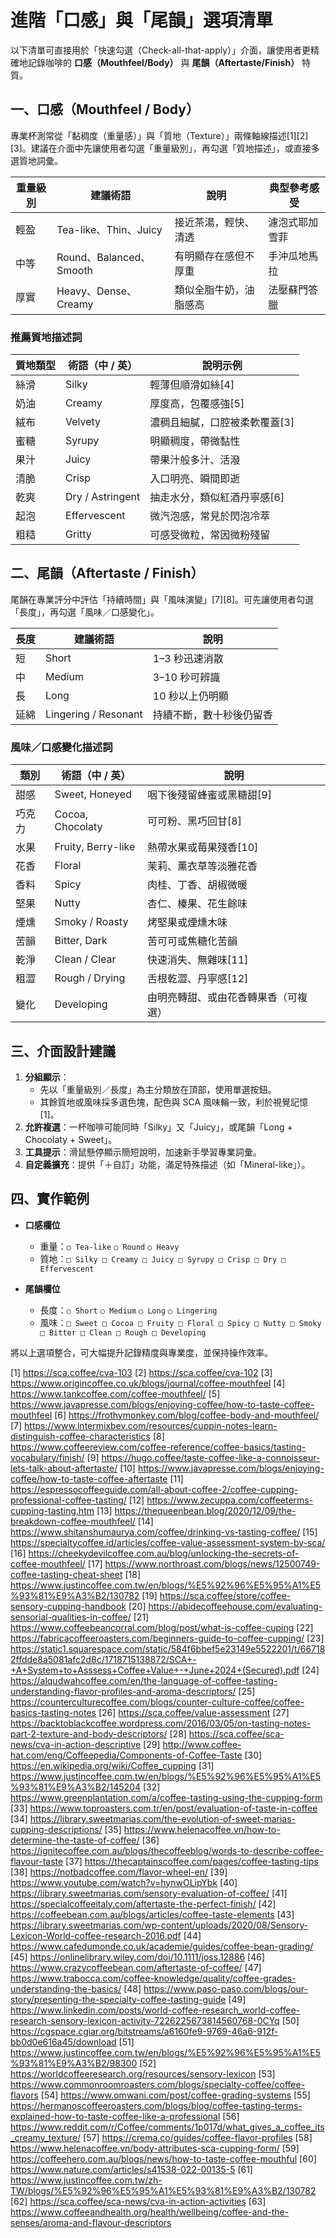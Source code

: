 # 進階「口感」與「尾韻」選項清單  
以下清單可直接用於「快速勾選（Check-all-that-apply）」介面，讓使用者更精確地記錄咖啡的 **口感（Mouthfeel/Body）** 與 **尾韻（Aftertaste/Finish）** 特質。  

## 一、口感（Mouthfeel / Body）  
專業杯測常從「黏稠度（重量感）」與「質地（Texture）」兩條軸線描述[1][2][3]。建議在介面中先讓使用者勾選「重量級別」，再勾選「質地描述」，或直接多選質地詞彙。  

| 重量級別 | 建議術語 | 說明 | 典型參考感受 |
| -------- | -------- | ---- | ------------ |
| 輕盈 | Tea-like、Thin、Juicy | 接近茶湯，輕快、清透 | 濾泡式耶加雪菲 |
| 中等 | Round、Balanced、Smooth | 有明顯存在感但不厚重 | 手沖瓜地馬拉 |
| 厚實 | Heavy、Dense、Creamy | 類似全脂牛奶，油脂感高 | 法壓蘇門答臘 |

### 推薦質地描述詞  
| 質地類型 | 術語（中 / 英） | 說明示例 |
| -------- | -------------- | -------- |
| 絲滑 | Silky | 輕薄但順滑如絲[4] |
| 奶油 | Creamy | 厚度高，包覆感強[5] |
| 絨布 | Velvety | 濃稠且細膩，口腔被柔軟覆蓋[3] |
| 蜜糖 | Syrupy | 明顯稠度，帶微黏性 |
| 果汁 | Juicy | 帶果汁般多汁、活潑 |
| 清脆 | Crisp | 入口明亮、瞬間即逝 |
| 乾爽 | Dry / Astringent | 抽走水分，類似紅酒丹寧感[6] |
| 起泡 | Effervescent | 微汽泡感，常見於閃泡冷萃 |
| 粗糙 | Gritty | 可感受微粒，常因微粉殘留 |

## 二、尾韻（Aftertaste / Finish）  
尾韻在專業評分中評估「持續時間」與「風味演變」[7][8]。可先讓使用者勾選「長度」，再勾選「風味／口感變化」。  

| 長度 | 建議術語 | 說明 |
| ---- | -------- | ---- |
| 短 | Short | 1–3 秒迅速消散 |
| 中 | Medium | 3–10 秒可辨識 |
| 長 | Long | 10 秒以上仍明顯 |
| 延綿 | Lingering / Resonant | 持續不斷，數十秒後仍留香 |

### 風味／口感變化描述詞  
| 類別 | 術語（中 / 英） | 說明 |
| ---- | -------------- | ---- |
| 甜感 | Sweet, Honeyed | 咽下後殘留蜂蜜或黑糖甜[9] |
| 巧克力 | Cocoa, Chocolaty | 可可粉、黑巧回甘[8] |
| 水果 | Fruity, Berry-like | 熱帶水果或莓果殘香[10] |
| 花香 | Floral | 茉莉、薰衣草等淡雅花香 |
| 香料 | Spicy | 肉桂、丁香、胡椒微暖 |
| 堅果 | Nutty | 杏仁、榛果、花生餘味 |
| 煙燻 | Smoky / Roasty | 烤堅果或煙燻木味 |
| 苦韻 | Bitter, Dark | 苦可可或焦糖化苦韻 |
| 乾淨 | Clean / Clear | 快速消失、無雜味[11] |
| 粗澀 | Rough / Drying | 舌根乾澀、丹寧感[12] |
| 變化 | Developing | 由明亮轉甜、或由花香轉果香（可複選） |

## 三、介面設計建議  
1. **分組顯示**：  
   - 先以「重量級別／長度」為主分類放在頂部，使用單選按鈕。  
   - 其餘質地或風味採多選色塊，配色與 SCA 風味輪一致，利於視覺記憶[1]。  
2. **允許複選**：一杯咖啡可能同時「Silky」又「Juicy」，或尾韻「Long + Chocolaty + Sweet」。  
3. **工具提示**：滑鼠懸停顯示簡短說明，加速新手學習專業詞彙。  
4. **自定義擴充**：提供「＋自訂」功能，滿足特殊描述（如「Mineral-like」）。  

## 四、實作範例  
- **口感欄位**  
  - 重量：`○ Tea-like` `○ Round` `○ Heavy`  
  - 質地：`□ Silky □ Creamy □ Juicy □ Syrupy □ Crisp □ Dry □ Effervescent`  

- **尾韻欄位**  
  - 長度：`○ Short` `○ Medium` `○ Long` `○ Lingering`  
  - 風味：`□ Sweet □ Cocoa □ Fruity □ Floral □ Spicy □ Nutty □ Smoky □ Bitter □ Clean □ Rough □ Developing`  

將以上選項整合，可大幅提升記錄精度與專業度，並保持操作效率。

[1] https://sca.coffee/cva-103
[2] https://sca.coffee/cva-102
[3] https://www.origincoffee.co.uk/blogs/journal/coffee-mouthfeel
[4] https://www.tankcoffee.com/coffee-mouthfeel/
[5] https://www.javapresse.com/blogs/enjoying-coffee/how-to-taste-coffee-mouthfeel
[6] https://frothymonkey.com/blog/coffee-body-and-mouthfeel/
[7] https://www.intermixbev.com/resources/cuppin-notes-learn-distinguish-coffee-characteristics
[8] https://www.coffeereview.com/coffee-reference/coffee-basics/tasting-vocabulary/finish/
[9] https://hugo.coffee/taste-coffee-like-a-connoisseur-lets-talk-about-aftertaste/
[10] https://www.javapresse.com/blogs/enjoying-coffee/how-to-taste-coffee-aftertaste
[11] https://espressocoffeeguide.com/all-about-coffee-2/coffee-cupping-professional-coffee-tasting/
[12] https://www.zecuppa.com/coffeeterms-cupping-tasting.htm
[13] https://thequeenbean.blog/2020/12/09/the-breakdown-coffee-mouthfeel/
[14] https://www.shitanshumaurya.com/coffee/drinking-vs-tasting-coffee/
[15] https://specialtycoffee.id/articles/coffee-value-assessment-system-by-sca/
[16] https://cheekydevilcoffee.com.au/blog/unlocking-the-secrets-of-coffee-mouthfeel/
[17] https://www.northroast.com/blogs/news/12500749-coffee-tasting-cheat-sheet
[18] https://www.justincoffee.com.tw/en/blogs/%E5%92%96%E5%95%A1%E5%93%81%E9%A3%B2/130782
[19] https://sca.coffee/store/coffee-sensory-cupping-handbook
[20] https://abidecoffeehouse.com/evaluating-sensorial-qualities-in-coffee/
[21] https://www.coffeebeancorral.com/blog/post/what-is-coffee-cuping
[22] https://fabricacoffeeroasters.com/beginners-guide-to-coffee-cupping/
[23] https://static1.squarespace.com/static/584f6bbef5e23149e5522201/t/667182ffdde8a5081afc2d8c/1718715138872/SCA+-+A+System+to+Asssess+Coffee+Value+-+June+2024+(Secured).pdf
[24] https://alqudwahcoffee.com/en/the-language-of-coffee-tasting-understanding-flavor-profiles-and-aroma-descriptors/
[25] https://counterculturecoffee.com/blogs/counter-culture-coffee/coffee-basics-tasting-notes
[26] https://sca.coffee/value-assessment
[27] https://backtoblackcoffee.wordpress.com/2016/03/05/on-tasting-notes-part-2-texture-and-body-descriptors/
[28] https://sca.coffee/sca-news/cva-in-action-descriptive
[29] http://www.coffee-hat.com/eng/Coffeepedia/Components-of-Coffee-Taste
[30] https://en.wikipedia.org/wiki/Coffee_cupping
[31] https://www.justincoffee.com.tw/en/blogs/%E5%92%96%E5%95%A1%E5%93%81%E9%A3%B2/145204
[32] https://www.greenplantation.com/a/coffee-tasting-using-the-cupping-form
[33] https://www.toproasters.com.tr/en/post/evaluation-of-taste-in-coffee
[34] https://library.sweetmarias.com/the-evolution-of-sweet-marias-cupping-descriptions/
[35] https://www.helenacoffee.vn/how-to-determine-the-taste-of-coffee/
[36] https://ignitecoffee.com.au/blogs/thecoffeeblog/words-to-describe-coffee-flavour-taste
[37] https://thecaptainscoffee.com/pages/coffee-tasting-tips
[38] https://notbadcoffee.com/flavor-wheel-en/
[39] https://www.youtube.com/watch?v=hynwOLipYbk
[40] https://library.sweetmarias.com/sensory-evaluation-of-coffee/
[41] https://specialcoffeeitaly.com/aftertaste-the-perfect-finish/
[42] https://coffeebean.com.au/blogs/articles/coffee-taste-elements
[43] https://library.sweetmarias.com/wp-content/uploads/2020/08/Sensory-Lexicon-World-coffee-research-2016.pdf
[44] https://www.cafedumonde.co.uk/academie/guides/coffee-bean-grading/
[45] https://onlinelibrary.wiley.com/doi/10.1111/joss.12886
[46] https://www.crazycoffeebean.com/aftertaste-of-coffee/
[47] https://www.trabocca.com/coffee-knowledge/quality/coffee-grades-understanding-the-basics/
[48] https://www.paso-paso.com/blogs/our-story/presenting-the-specialty-coffee-tasting-guide
[49] https://www.linkedin.com/posts/world-coffee-research_world-coffee-research-sensory-lexicon-activity-7226225673814560768-0CYq
[50] https://cgspace.cgiar.org/bitstreams/a6160fe9-9769-46a6-912f-bb0d0e616a45/download
[51] https://www.justincoffee.com.tw/en/blogs/%E5%92%96%E5%95%A1%E5%93%81%E9%A3%B2/98300
[52] https://worldcoffeeresearch.org/resources/sensory-lexicon
[53] https://www.commonroomroasters.com/blogs/specialty-coffee/coffee-flavors
[54] https://www.omwani.com/post/coffee-grading-systems
[55] https://hermanoscoffeeroasters.com/blogs/blog/coffee-tasting-terms-explained-how-to-taste-coffee-like-a-professional
[56] https://www.reddit.com/r/Coffee/comments/1p017d/what_gives_a_coffee_its_creamy_texture/
[57] https://crema.co/guides/coffee-flavor-profiles
[58] https://www.helenacoffee.vn/body-attributes-sca-cupping-form/
[59] https://coffeehero.com.au/blogs/news/how-to-taste-coffee-mouthful
[60] https://www.nature.com/articles/s41538-022-00135-5
[61] https://www.justincoffee.com.tw/zh-TW/blogs/%E5%92%96%E5%95%A1%E5%93%81%E9%A3%B2/130782
[62] https://sca.coffee/sca-news/cva-in-action-activities
[63] https://www.coffeeandhealth.org/health/wellbeing/coffee-and-the-senses/aroma-and-flavour-descriptors

